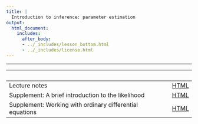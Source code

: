 ```yaml
---
title: |
  Introduction to inference: parameter estimation
output:
  html_document:
    includes:
      after_body:
      - ../_includes/lesson_bottom.html
      - ../_includes/license.html
---
```


----------------------

| &nbsp;                                                   | &nbsp;                  |
|:---------------------------------------------------------|:-----------------------:|
| Lecture notes                                            | [HTML](parest.html)     |
| Supplement: A brief introduction to the likelihood       | [HTML](likelihood.html) |
| Supplement: Working with ordinary differential equations | [HTML](odes.html)       |

